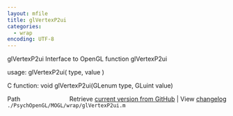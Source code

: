 ```yaml
---
layout: mfile
title: glVertexP2ui
categories:
  - wrap
encoding: UTF-8
---
```


glVertexP2ui  Interface to OpenGL function glVertexP2ui

usage:  glVertexP2ui( type, value )

C function:  void glVertexP2ui(GLenum type, GLuint value)


<div class="code_header" style="text-align:right;">
  <span style="float:left;">Path&nbsp;&nbsp;</span> <span class="counter">Retrieve <a href=
  "https://raw.github.com/Psychtoolbox-3/Psychtoolbox-3/beta/./PsychOpenGL/MOGL/wrap/glVertexP2ui.m">current version from GitHub</a> | View <a href=
  "https://github.com/Psychtoolbox-3/Psychtoolbox-3/commits/beta/./PsychOpenGL/MOGL/wrap/glVertexP2ui.m">changelog</a></span>
</div>
<div class="code">
  <code>./PsychOpenGL/MOGL/wrap/glVertexP2ui.m</code>
</div>

